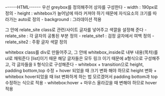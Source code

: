 ------HTML------
우선 greybox를 정의해주어 상자를 구성한다
    - width : 190px로 정의
    - height : whitebox가 늘어남에 따라 커져야 하기 때문에
    자식요소의 크기를 따라가는 auto로 정의
    - background : 그라데이션 적용


그 안에 relate_site class로 관련/사이트 글자를 넣어주고 색깔을 설정해 준다
    - relate_site : 각 글자의 공통된 부분 정의
    - relate_site1 : 검정 글자에서 여백 정의
    - relate_site2 : 주황 글자 색깔 정의


whitebox class를 div로 만들어주고,
그 안에 whitebox_inside로 내부 내용(목차)를 ul로 채워준다
[list]이기 때문
해당 글자들은 모두 링크 이기 때문에 a형식으로 구성해주고,
각 글자들을 li 형식으로 구성해준다
    - whitebox
        + transition으로 height, padding bottom,top 수정
        + hover 되었을 때 크기 변화 해야 하므로 height 변화
        + whitebox hover되었을 때 list 변화하게 하는 법 모르겠어서
        padding bottom과 top 수정하는 식으로 적용
    - whitebox:hover
        + 마우스 올라갔을 때 변해야 하므로 hover 적용